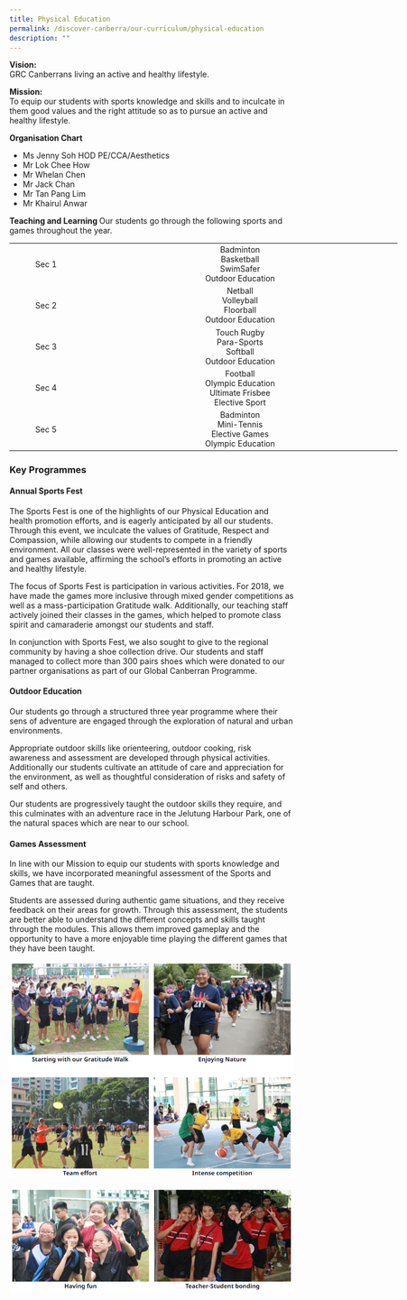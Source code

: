 ```yaml
---
title: Physical Education
permalink: /discover-canberra/our-curriculum/physical-education
description: ""
---
```

<p><strong>Vision:<br /></strong>GRC Canberrans living an active and healthy lifestyle.</p>
<p><strong>Mission:<br /></strong>To equip our students with sports knowledge and skills and to inculcate in them good values and the right attitude so as to pursue an active and healthy lifestyle.</p>
<p><strong>Organisation Chart</strong></p>
<ul>
<li>Ms Jenny Soh HOD PE/CCA/Aesthetics</li>
<li>Mr Lok Chee How</li>
<li>Mr Whelan Chen</li>
<li>Mr Jack Chan</li>
<li>Mr Tan Pang Lim</li>
<li>Mr Khairul Anwar</li>
</ul>
<p><strong>Teaching and Learning&nbsp;</strong>Our students go through the following sports and games throughout the year.</p>
<table class="iveo_table ives_tab_simple3 ive_eobj_center" style="width: 688px;" cellspacing="0" cellpadding="0" align="center">
<tbody>
<tr>
<td style="width: 119.016px; text-align: center;">Sec 1</td>
<td style="width: 562.984px; text-align: center;">Badminton<br />Basketball<br />SwimSafer<br />Outdoor Education</td>
</tr>
<tr>
<td style="width: 119.016px; text-align: center;">Sec 2</td>
<td style="width: 562.984px; text-align: center;">Netball<br />Volleyball<br />Floorball<br />Outdoor Education</td>
</tr>
<tr>
<td style="width: 119.016px; text-align: center;">Sec 3</td>
<td style="width: 562.984px; text-align: center;">Touch Rugby<br />Para-Sports<br />Softball<br />Outdoor Education</td>
</tr>
<tr>
<td style="width: 119.016px; text-align: center;">Sec 4</td>
<td style="width: 562.984px; text-align: center;">Football<br />Olympic Education<br />Ultimate Frisbee<br />Elective Sport</td>
</tr>
<tr>
<td style="width: 119.016px; text-align: center;">Sec 5</td>
<td style="width: 562.984px; text-align: center;">Badminton<br />Mini-Tennis<br />Elective Games<br />Olympic Education</td>
</tr>
</tbody>
</table>
<div>
<h3><strong>Key Programmes</strong></h3>
</div>
<div>
<h4><strong>Annual Sports Fest</strong></h4>
<div>
<p>The Sports Fest is one of the highlights of our Physical Education and health promotion efforts, and is eagerly anticipated by all our students. Through this event, we inculcate the values of Gratitude, Respect and Compassion, while allowing our students to compete in a friendly environment. All our classes were well-represented in the variety of sports and games available, affirming the school&rsquo;s efforts in promoting an active and healthy lifestyle.</p>
<p>The focus of Sports Fest is participation in various activities. For 2018, we have made the games more inclusive through mixed gender competitions as well as a mass-participation Gratitude walk. Additionally, our teaching staff actively joined their classes in the games, which helped to promote class spirit and camaraderie amongst our students and staff.</p>
<p>In conjunction with Sports Fest, we also sought to give to the regional community by having a shoe collection drive. Our students and staff managed to collect more than 300 pairs shoes which were donated to our partner organisations as part of our Global Canberran Programme.</p>
<h4><strong>Outdoor Education</strong></h4>
<div>
<p>Our students go through a structured three year programme where their sens of adventure are engaged through the exploration of natural and urban environments.</p>
<p>Appropriate outdoor skills like orienteering, outdoor cooking, risk awareness and assessment are developed through physical activities. Additionally our students cultivate an attitude of care and appreciation for the environment, as well as thoughtful consideration of risks and safety of self and others.</p>
<p>Our students are progressively taught the outdoor skills they require, and this culminates with an adventure race in the Jelutung Harbour Park, one of the natural spaces which are near to our school.</p>
<h4><strong>Games Assessment</strong></h4>
<div>
<p>In line with our Mission to equip our students with sports knowledge and skills, we have incorporated meaningful assessment of the Sports and Games that are taught.</p>
<p>Students are assessed during authentic game situations, and they receive feedback on their areas for growth. Through this assessment, the students are better able to understand the different concepts and skills taught through the modules. This allows them improved gameplay and the opportunity to have a more enjoyable time playing the different games that they have been taught.</p>
</div>
</div>

![](/images/pe1.png)
	
![](/images/pe2.png)